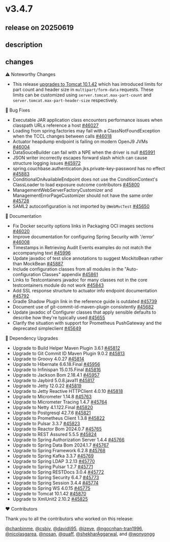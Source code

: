 # v3.4.7

## release on 20250619
## description
## changes
:warning: Noteworthy Changes

* This release <a href="https://github.com/spring-projects/spring-boot/issues/45870" data-hovercard-type="issue" data-hovercard-url="/spring-projects/spring-boot/issues/45870/hovercard">upgrades to Tomcat 10.1.42</a> which has introduced limits for part count and header size in <code>multipart/form-data</code> requests. These limits can be customized using <code>server.tomcat.max-part-count</code> and <code>server.tomcat.max-part-header-size</code> respectively.

🐞 Bug Fixes

* Executable JAR application class encounters performance issues when classpath URLs reference a host <a href="https://github.com/spring-projects/spring-boot/issues/46027" data-hovercard-type="issue" data-hovercard-url="/spring-projects/spring-boot/issues/46027/hovercard">#46027</a>
* Loading from spring.factories may fail with a ClassNotFoundException when the TCCL changes between calls <a href="https://github.com/spring-projects/spring-boot/issues/46018" data-hovercard-type="issue" data-hovercard-url="/spring-projects/spring-boot/issues/46018/hovercard">#46018</a>
* Actuator heapdump endpoint is failing on modern OpenJ9 JVMs <a href="https://github.com/spring-projects/spring-boot/issues/46004" data-hovercard-type="issue" data-hovercard-url="/spring-projects/spring-boot/issues/46004/hovercard">#46004</a>
* DataSouceBuilder can fail with a NPE when the driver is null <a href="https://github.com/spring-projects/spring-boot/issues/45991" data-hovercard-type="issue" data-hovercard-url="/spring-projects/spring-boot/issues/45991/hovercard">#45991</a>
* JSON writer incorrectly escapes forward slash which can cause structure logging issues <a href="https://github.com/spring-projects/spring-boot/issues/45972" data-hovercard-type="issue" data-hovercard-url="/spring-projects/spring-boot/issues/45972/hovercard">#45972</a>
* spring.couchbase.authentication.jks.private-key-password has no effect <a href="https://github.com/spring-projects/spring-boot/issues/45883" data-hovercard-type="issue" data-hovercard-url="/spring-projects/spring-boot/issues/45883/hovercard">#45883</a>
* ConditionalOnAvailableEndpoint does not use the ConditionContext's ClassLoader to load exposure outcome contributors <a href="https://github.com/spring-projects/spring-boot/issues/45800" data-hovercard-type="issue" data-hovercard-url="/spring-projects/spring-boot/issues/45800/hovercard">#45800</a>
* ManagementWebServerFactoryCustomizer and ManagementErrorPageCustomizer should not have the same order <a href="https://github.com/spring-projects/spring-boot/issues/45728" data-hovercard-type="issue" data-hovercard-url="/spring-projects/spring-boot/issues/45728/hovercard">#45728</a>
* SAML2 autoconfiguration is not imported by <code>@WebMvcTest</code> <a href="https://github.com/spring-projects/spring-boot/pull/45650" data-hovercard-type="pull_request" data-hovercard-url="/spring-projects/spring-boot/pull/45650/hovercard">#45650</a>

📔 Documentation

* Fix Docker security options links in Packaging OCI images sections <a href="https://github.com/spring-projects/spring-boot/issues/46020" data-hovercard-type="issue" data-hovercard-url="/spring-projects/spring-boot/issues/46020/hovercard">#46020</a>
* Improve documentation for configuring Spring Security with '/error' <a href="https://github.com/spring-projects/spring-boot/issues/46008" data-hovercard-type="issue" data-hovercard-url="/spring-projects/spring-boot/issues/46008/hovercard">#46008</a>
* Timestamps in Retrieving Audit Events examples do not match the accompanying text <a href="https://github.com/spring-projects/spring-boot/issues/45996" data-hovercard-type="issue" data-hovercard-url="/spring-projects/spring-boot/issues/45996/hovercard">#45996</a>
* Update javadoc of test slice annotations to suggest MockitoBean rather than MockBean <a href="https://github.com/spring-projects/spring-boot/pull/45887" data-hovercard-type="pull_request" data-hovercard-url="/spring-projects/spring-boot/pull/45887/hovercard">#45887</a>
* Include configuration classes from all modules in the "Auto-configuration Classes" appendix <a href="https://github.com/spring-projects/spring-boot/issues/45861" data-hovercard-type="issue" data-hovercard-url="/spring-projects/spring-boot/issues/45861/hovercard">#45861</a>
* Links to Testcontainers javadoc for many classes not in the core testcontainers module do not work <a href="https://github.com/spring-projects/spring-boot/issues/45843" data-hovercard-type="issue" data-hovercard-url="/spring-projects/spring-boot/issues/45843/hovercard">#45843</a>
* Add SSL response structure to actuator info endpoint documentation <a href="https://github.com/spring-projects/spring-boot/pull/45792" data-hovercard-type="pull_request" data-hovercard-url="/spring-projects/spring-boot/pull/45792/hovercard">#45792</a>
* Gradle Shadow Plugin link in the reference guide is outdated <a href="https://github.com/spring-projects/spring-boot/issues/45739" data-hovercard-type="issue" data-hovercard-url="/spring-projects/spring-boot/issues/45739/hovercard">#45739</a>
* Document use of git-commit-id-maven-plugin consistently <a href="https://github.com/spring-projects/spring-boot/issues/45682" data-hovercard-type="issue" data-hovercard-url="/spring-projects/spring-boot/issues/45682/hovercard">#45682</a>
* Update javadoc of Configurer classes that apply sensible defaults to describe how they're typically used <a href="https://github.com/spring-projects/spring-boot/issues/45655" data-hovercard-type="issue" data-hovercard-url="/spring-projects/spring-boot/issues/45655/hovercard">#45655</a>
* Clarify the situation with support for Prometheus PushGateway and the deprecated simpleclient <a href="https://github.com/spring-projects/spring-boot/issues/45649" data-hovercard-type="issue" data-hovercard-url="/spring-projects/spring-boot/issues/45649/hovercard">#45649</a>

🔨 Dependency Upgrades

* Upgrade to Build Helper Maven Plugin 3.6.1 <a href="https://github.com/spring-projects/spring-boot/issues/45812" data-hovercard-type="issue" data-hovercard-url="/spring-projects/spring-boot/issues/45812/hovercard">#45812</a>
* Upgrade to Git Commit ID Maven Plugin 9.0.2 <a href="https://github.com/spring-projects/spring-boot/issues/45813" data-hovercard-type="issue" data-hovercard-url="/spring-projects/spring-boot/issues/45813/hovercard">#45813</a>
* Upgrade to Groovy 4.0.27 <a href="https://github.com/spring-projects/spring-boot/issues/45814" data-hovercard-type="issue" data-hovercard-url="/spring-projects/spring-boot/issues/45814/hovercard">#45814</a>
* Upgrade to Hibernate 6.6.18.Final <a href="https://github.com/spring-projects/spring-boot/issues/45956" data-hovercard-type="issue" data-hovercard-url="/spring-projects/spring-boot/issues/45956/hovercard">#45956</a>
* Upgrade to Infinispan 15.0.15.Final <a href="https://github.com/spring-projects/spring-boot/issues/45816" data-hovercard-type="issue" data-hovercard-url="/spring-projects/spring-boot/issues/45816/hovercard">#45816</a>
* Upgrade to Jackson Bom 2.18.4.1 <a href="https://github.com/spring-projects/spring-boot/issues/45957" data-hovercard-type="issue" data-hovercard-url="/spring-projects/spring-boot/issues/45957/hovercard">#45957</a>
* Upgrade to Jaybird 5.0.8.java11 <a href="https://github.com/spring-projects/spring-boot/issues/45817" data-hovercard-type="issue" data-hovercard-url="/spring-projects/spring-boot/issues/45817/hovercard">#45817</a>
* Upgrade to Jetty 12.0.22 <a href="https://github.com/spring-projects/spring-boot/issues/45819" data-hovercard-type="issue" data-hovercard-url="/spring-projects/spring-boot/issues/45819/hovercard">#45819</a>
* Upgrade to Jetty Reactive HTTPClient 4.0.10 <a href="https://github.com/spring-projects/spring-boot/issues/45818" data-hovercard-type="issue" data-hovercard-url="/spring-projects/spring-boot/issues/45818/hovercard">#45818</a>
* Upgrade to Micrometer 1.14.8 <a href="https://github.com/spring-projects/spring-boot/issues/45763" data-hovercard-type="issue" data-hovercard-url="/spring-projects/spring-boot/issues/45763/hovercard">#45763</a>
* Upgrade to Micrometer Tracing 1.4.7 <a href="https://github.com/spring-projects/spring-boot/issues/45764" data-hovercard-type="issue" data-hovercard-url="/spring-projects/spring-boot/issues/45764/hovercard">#45764</a>
* Upgrade to Netty 4.1.122.Final <a href="https://github.com/spring-projects/spring-boot/issues/45820" data-hovercard-type="issue" data-hovercard-url="/spring-projects/spring-boot/issues/45820/hovercard">#45820</a>
* Upgrade to Postgresql 42.7.6 <a href="https://github.com/spring-projects/spring-boot/issues/45821" data-hovercard-type="issue" data-hovercard-url="/spring-projects/spring-boot/issues/45821/hovercard">#45821</a>
* Upgrade to Prometheus Client 1.3.8 <a href="https://github.com/spring-projects/spring-boot/issues/45822" data-hovercard-type="issue" data-hovercard-url="/spring-projects/spring-boot/issues/45822/hovercard">#45822</a>
* Upgrade to Pulsar 3.3.7 <a href="https://github.com/spring-projects/spring-boot/issues/45823" data-hovercard-type="issue" data-hovercard-url="/spring-projects/spring-boot/issues/45823/hovercard">#45823</a>
* Upgrade to Reactor Bom 2024.0.7 <a href="https://github.com/spring-projects/spring-boot/issues/45765" data-hovercard-type="issue" data-hovercard-url="/spring-projects/spring-boot/issues/45765/hovercard">#45765</a>
* Upgrade to REST Assured 5.5.5 <a href="https://github.com/spring-projects/spring-boot/issues/45824" data-hovercard-type="issue" data-hovercard-url="/spring-projects/spring-boot/issues/45824/hovercard">#45824</a>
* Upgrade to Spring Authorization Server 1.4.4 <a href="https://github.com/spring-projects/spring-boot/issues/45766" data-hovercard-type="issue" data-hovercard-url="/spring-projects/spring-boot/issues/45766/hovercard">#45766</a>
* Upgrade to Spring Data Bom 2024.1.7 <a href="https://github.com/spring-projects/spring-boot/issues/45767" data-hovercard-type="issue" data-hovercard-url="/spring-projects/spring-boot/issues/45767/hovercard">#45767</a>
* Upgrade to Spring Framework 6.2.8 <a href="https://github.com/spring-projects/spring-boot/issues/45768" data-hovercard-type="issue" data-hovercard-url="/spring-projects/spring-boot/issues/45768/hovercard">#45768</a>
* Upgrade to Spring Kafka 3.3.7 <a href="https://github.com/spring-projects/spring-boot/issues/45769" data-hovercard-type="issue" data-hovercard-url="/spring-projects/spring-boot/issues/45769/hovercard">#45769</a>
* Upgrade to Spring LDAP 3.2.13 <a href="https://github.com/spring-projects/spring-boot/issues/45770" data-hovercard-type="issue" data-hovercard-url="/spring-projects/spring-boot/issues/45770/hovercard">#45770</a>
* Upgrade to Spring Pulsar 1.2.7 <a href="https://github.com/spring-projects/spring-boot/issues/45771" data-hovercard-type="issue" data-hovercard-url="/spring-projects/spring-boot/issues/45771/hovercard">#45771</a>
* Upgrade to Spring RESTDocs 3.0.4 <a href="https://github.com/spring-projects/spring-boot/issues/45772" data-hovercard-type="issue" data-hovercard-url="/spring-projects/spring-boot/issues/45772/hovercard">#45772</a>
* Upgrade to Spring Security 6.4.7 <a href="https://github.com/spring-projects/spring-boot/issues/45773" data-hovercard-type="issue" data-hovercard-url="/spring-projects/spring-boot/issues/45773/hovercard">#45773</a>
* Upgrade to Spring Session 3.4.4 <a href="https://github.com/spring-projects/spring-boot/issues/45774" data-hovercard-type="issue" data-hovercard-url="/spring-projects/spring-boot/issues/45774/hovercard">#45774</a>
* Upgrade to Spring WS 4.0.15 <a href="https://github.com/spring-projects/spring-boot/issues/45775" data-hovercard-type="issue" data-hovercard-url="/spring-projects/spring-boot/issues/45775/hovercard">#45775</a>
* Upgrade to Tomcat 10.1.42 <a href="https://github.com/spring-projects/spring-boot/issues/45870" data-hovercard-type="issue" data-hovercard-url="/spring-projects/spring-boot/issues/45870/hovercard">#45870</a>
* Upgrade to XmlUnit2 2.10.2 <a href="https://github.com/spring-projects/spring-boot/issues/45825" data-hovercard-type="issue" data-hovercard-url="/spring-projects/spring-boot/issues/45825/hovercard">#45825</a>

❤️ Contributors

Thank you to all the contributors who worked on this release:

<a class="user-mention notranslate" data-hovercard-type="user" data-hovercard-url="/users/chanbinme/hovercard" data-octo-click="hovercard-link-click" data-octo-dimensions="link_type:self" href="https://github.com/chanbinme">@chanbinme</a>, <a class="user-mention notranslate" data-hovercard-type="user" data-hovercard-url="/users/csbiy/hovercard" data-octo-click="hovercard-link-click" data-octo-dimensions="link_type:self" href="https://github.com/csbiy">@csbiy</a>, <a class="user-mention notranslate" data-hovercard-type="user" data-hovercard-url="/users/davidlj95/hovercard" data-octo-click="hovercard-link-click" data-octo-dimensions="link_type:self" href="https://github.com/davidlj95">@davidlj95</a>, <a class="user-mention notranslate" data-hovercard-type="user" data-hovercard-url="/users/izeye/hovercard" data-octo-click="hovercard-link-click" data-octo-dimensions="link_type:self" href="https://github.com/izeye">@izeye</a>, <a class="user-mention notranslate" data-hovercard-type="user" data-hovercard-url="/users/ngocnhan-tran1996/hovercard" data-octo-click="hovercard-link-click" data-octo-dimensions="link_type:self" href="https://github.com/ngocnhan-tran1996">@ngocnhan-tran1996</a>, <a class="user-mention notranslate" data-hovercard-type="user" data-hovercard-url="/users/nicolasgarea/hovercard" data-octo-click="hovercard-link-click" data-octo-dimensions="link_type:self" href="https://github.com/nicolasgarea">@nicolasgarea</a>, <a class="user-mention notranslate" data-hovercard-type="user" data-hovercard-url="/users/nosan/hovercard" data-octo-click="hovercard-link-click" data-octo-dimensions="link_type:self" href="https://github.com/nosan">@nosan</a>, <a class="user-mention notranslate" data-hovercard-type="user" data-hovercard-url="/users/quaff/hovercard" data-octo-click="hovercard-link-click" data-octo-dimensions="link_type:self" href="https://github.com/quaff">@quaff</a>, <a class="user-mention notranslate" data-hovercard-type="user" data-hovercard-url="/users/shekharAggarwal/hovercard" data-octo-click="hovercard-link-click" data-octo-dimensions="link_type:self" href="https://github.com/shekharAggarwal">@shekharAggarwal</a>, and <a class="user-mention notranslate" data-hovercard-type="user" data-hovercard-url="/users/wonyongg/hovercard" data-octo-click="hovercard-link-click" data-octo-dimensions="link_type:self" href="https://github.com/wonyongg">@wonyongg</a>

